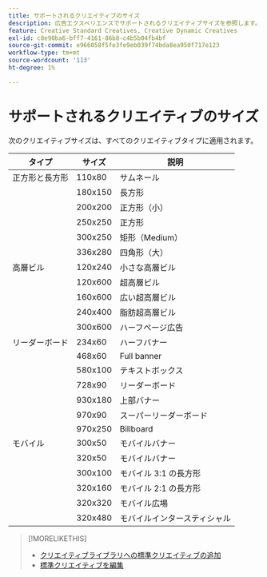 ```yaml
---
title: サポートされるクリエイティブのサイズ
description: 広告エクスペリエンスでサポートされるクリエイティブサイズを参照します。
feature: Creative Standard Creatives, Creative Dynamic Creatives
exl-id: c8e90ba6-bff7-4161-86b8-c4b5b04fb4bf
source-git-commit: e966058f5fe3fe9eb039f74bda8ea950f717e123
workflow-type: tm+mt
source-wordcount: '113'
ht-degree: 1%

---
```


# サポートされるクリエイティブのサイズ

<!-- verify the description for 320x160 (I'm guessing mobile 2:1 rectangle?) and 930x180 (GGL says top banner)?)  -->

次のクリエイティブサイズは、すべてのクリエイティブタイプに適用されます。

<!-- 
| Squares and Rectangles | 110x80 | Thumbnail |
| | 640x360 | Video |
-->

| タイプ | サイズ | 説明 |
| --- | --- | --- |
| 正方形と長方形 | 110x80 | サムネール |
| | 180x150 | 長方形 |
| | 200x200 | 正方形（小） |
| | 250x250 | 正方形 |
| | 300x250 | 矩形（Medium） |
| | 336x280 | 四角形（大） |
| 高層ビル | 120x240 | 小さな高層ビル |
| | 120x600 | 超高層ビル |
| | 160x600 | 広い超高層ビル |
| | 240x400 | 脂肪超高層ビル |
| | 300x600 | ハーフページ広告 |
| リーダーボード | 234x60 | ハーフバナー |
| | 468x60 | Full banner |
| | 580x100 | テキストボックス |
| | 728x90 | リーダーボード |
| | 930x180 | 上部バナー |
| | 970x90 | スーパーリーダーボード |
| | 970x250 | Billboard |
| モバイル | 300x50 | モバイルバナー |
| | 320x50 | モバイルバナー |
| | 300x100 | モバイル 3:1 の長方形 |
| | 320x160 | モバイル 2:1 の長方形 |
| | 320x320 | モバイル広場 |
| | 320x480 | モバイルインタースティシャル |

>[!MORELIKETHIS]
>
>* [ クリエイティブライブラリへの標準クリエイティブの追加 ](creative-add-standard.md)
>* [ 標準クリエイティブを編集 ](/help/creative/creative-libraries/creative-edit-standard.md)
